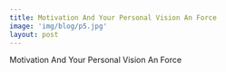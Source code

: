 ```yaml
---
title: Motivation And Your Personal Vision An Force
image: 'img/blog/p5.jpg'
layout: post
---
```


Motivation And Your Personal Vision An Force